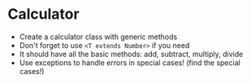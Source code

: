 # Calculator
 - Create a calculator class with generic methods
 - Don't forget to use `<T extends Number>` if you need
 - It should have all the basic methods: add, subtract, multiply, divide
 - Use exceptions to handle errors in special cases! (find the special cases!)